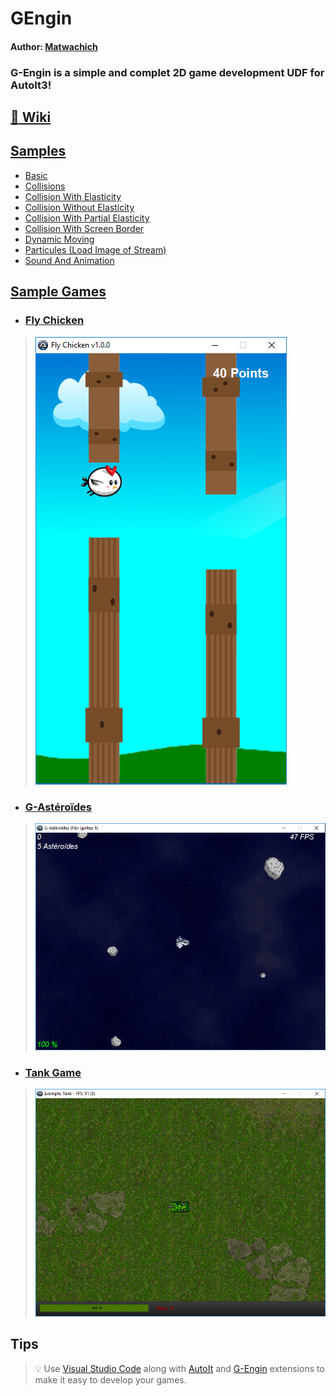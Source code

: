 # GEngin
#### Author: [Matwachich](https://github.com/matwachich)
### G-Engin is a simple and complet 2D game development UDF for AutoIt3!

## [:book: Wiki](https://github.com/G-Engin/g-engin/wiki)

## [Samples](Samples)
* [Basic](Samples/Basic.au3)
* [Collisions](Samples/Collisions.au3)
* [Collision With Elasticity](Samples/CollisionWithElasticity.au3)
* [Collision Without Elasticity](Samples/CollisionWithoutElasticity.au3)
* [Collision With Partial Elasticity](Samples/CollisionWithPartialElasticity.au3)
* [Collision With Screen Border](Samples/CollisionWithScreenBorder.au3)
* [Dynamic Moving](Samples/DynamicMoving.au3)
* [Particules (Load Image of Stream)](Samples/Particules.au3)
* [Sound And Animation](Samples/SoundAndAnimation.au3)

## [Sample Games](Samples/Games)
* ### **[Fly Chicken](Samples/Games/FlyChicken)**

> ![ScreenShotFlyChicken](Samples/Games/Res/flychicken/screenshot.png)

* ### **[G-Astéroïdes](Samples/Games/Avion.au3)**

> ![ScreenShotAvion](Samples/Games/Res/avion/screenshot.png)

* ### **[Tank Game](Samples/Games/Tank.au3)**

> ![ScreenShotTank](Samples/Games/Res/Tanks/screenshot.png)

## Tips
> :bulb: Use [Visual Studio Code](https://code.visualstudio.com/) along with [AutoIt](https://marketplace.visualstudio.com/items?itemName=Damien.autoit) and [G-Engin](https://marketplace.visualstudio.com/items?itemName=RonildoSouza.g-engin) extensions to make it easy to develop your games.
